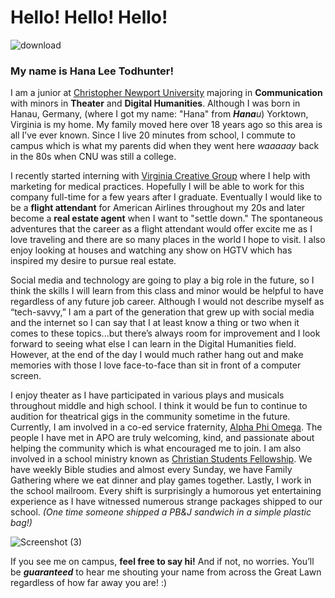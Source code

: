 # Hello! Hello! Hello! 
![download](https://user-images.githubusercontent.com/97922448/150663919-9bd02b3f-b7b2-4596-a9ba-8f0a06bd811f.png)

### My name is Hana Lee Todhunter!  
I am a junior at [Christopher Newport University](https://cnu.edu/)  majoring in **Communication** with minors in **Theater** and **Digital Humanities**. Although I was born in Hanau, Germany, (where I got my name: "Hana" from _**Hana**u_) Yorktown, Virginia is my home. My family moved here over 18 years ago so this area is all I’ve ever known. Since I live 20 minutes from school, I commute to campus which is what my parents did when they went here _waaaaay_ back in the 80s when CNU was still a college.  

I recently started interning with [Virginia Creative Group](https://virginiacreativegroup.com/) where I help with marketing for medical practices. Hopefully I will be able to work for this company full-time for a few years after I graduate. Eventually I would like to be a **flight attendant** for American Airlines throughout my 20s and later become a **real estate agent** when I want to "settle down." The spontaneous adventures that the career as a flight attendant would offer excite me as I love traveling and there are so many places in the world I hope to visit.  I also enjoy looking at houses and watching any show on HGTV which has inspired my desire to pursue real estate.  

Social media and technology are going to play a big role in the future, so I think the skills I will learn from this class and minor would be helpful to have regardless of any future job career. Although I would not describe myself as “tech-savvy,” I am a part of the generation that grew up with social media and the internet so I can say that I at least know a thing or two when it comes to these topics...but there’s always room for improvement and I look forward to seeing what else I can learn in the Digital Humanities field. However, at the end of the day I would much rather hang out and make memories with those I love face-to-face than sit in front of a computer screen.  

I enjoy theater as I have participated in various plays and musicals throughout middle and high school. I think it would be fun to continue to audition for theatrical gigs in the community sometime in the future. Currently, I am involved in a co-ed service fraternity, [Alpha Phi Omega](https://apo.org/). The people I have met in APO are truly welcoming, kind, and passionate about helping the community which is what encouraged me to join. I am also involved in a school ministry known as [Christian Students Fellowship](https://www.instagram.com/csfcnu/?hl=en). We have weekly Bible studies and almost every Sunday, we have Family Gathering where we eat dinner and play games together. Lastly, I work in the school mailroom. Every shift is surprisingly a humorous yet entertaining experience as I have witnessed numerous strange packages shipped to our school. _(One time someone shipped a PB&J sandwich in a simple plastic bag!)_  

![Screenshot (3)](https://user-images.githubusercontent.com/97922448/150664516-76f71b17-752d-4db2-a423-ef9f1d9dc81d.png)

If you see me on campus, **feel free to say hi!** And if not, no worries. You’ll be **_guaranteed_** to hear me shouting your name from across the Great Lawn regardless of how far away you are! :)
